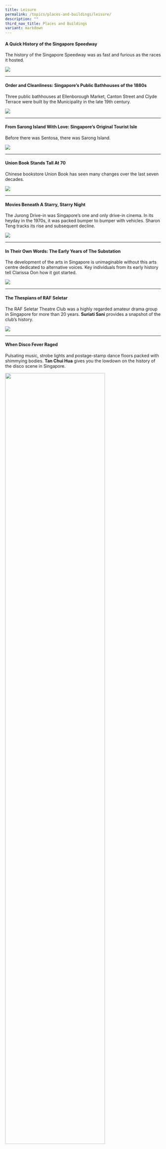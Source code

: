 ```yaml
---
title: Leisure
permalink: /topics/places-and-buildings/leisure/
description: ""
third_nav_title: Places and Buildings
variant: markdown
---
```

#### <a style="text-decoration: none; font-weight: bold;" href="/vol-20/issue-1/apr-jun-2024/singapore-speedway-motorcycle-racing">A Quick History of the Singapore Speedway</a>
The history of the Singapore Speedway was as fast and furious as the races it hosted.

<img src="/images/Vol%2020%20Issue%201/Singapore%20Speedway/Image2_edit.png">
<hr>


#### <a style="text-decoration: none; font-weight: bold;" href="/vol-19/issue-1/apr-jun-2023/public-bathhouses-singapore/">Order and Cleanliness: Singapore’s Public Bathhouses of the 1880s</a>

Three public bathhouses at Ellenborough Market, Canton Street and Clyde Terrace were built by the Municipality in the late 19th century.

<img src="/images/Vol%2019%20Issue%201/Public%20Bathhouses/Public%20Bathhouse_Tree%20and%20lake.png">
<hr>

#### <a style="text-decoration: none; font-weight: bold;" href="/vol-18/issue-3/oct-dec-2022/history-sarong-island-sentosa-singapore/">From Sarong Island With Love: Singapore’s Original Tourist Isle	</a>

Before there was Sentosa, there was Sarong Island.

<img src="/images/Vol%2018%20Issue%203/Sarong%20Island/1_cover.jpg">
<hr>

#### <a style="text-decoration: none; font-weight: bold;" href="/vol-18/issue-3/oct-dec-2022/history-union-book-bras-basah-singapore/">Union Book Stands Tall At 70</a>

Chinese bookstore Union Book has seen many changes over the last seven decades.

<img src="/images/Vol%2018%20Issue%203/Union%20Book/1_coverimage.jpg">
<hr>

#### <a style="text-decoration: none; font-weight: bold;" href="/vol-17/issue-4/jan-to-mar-2022/jurong-drive-in-cinema/">Movies Beneath A Starry, Starry Night</a>

The Jurong Drive-in was Singapore’s one and only drive-in cinema. In its heyday in the 1970s, it was packed bumper to bumper with vehicles. Sharon Teng tracks its rise and subsequent decline.

<img src="/images/vol-17-issue-4/movies-beneath/Jurong_Drive-in_bg.png">
<hr>

#### <a style="text-decoration: none; font-weight: bold;" href="/vol-17/issue-4/jan-to-mar-2022/early-years-substation/">In Their Own Words: The Early Years of The Substation</a>

The development of the arts in Singapore is unimaginable without this arts centre dedicated to alternative voices. Key individuals from its early history tell Clarissa Oon how it got started.

<img src="/images/vol-17-issue-4/substation/substation.png">
<hr>

#### <a style="text-decoration: none; font-weight: bold;" href="/vol-16/issue-1/apr-jun-2020/thespians/"> The Thespians of RAF Seletar</a><br>
The RAF Seletar Theatre Club was a highly regarded amateur drama group in Singapore for more than 20 years.&nbsp;**Suriati Sani**&nbsp;provides a snapshot of the club’s history.

<img src="/images/Vol-16-issue-1/Seletar/Seletar-title.jpg">
<hr>

#### <a style="text-decoration: none; font-weight: bold;" href="/vol-15/issue-1/apr-jun-2019/disco-fever/">When Disco Fever Raged</a>

Pulsating music, strobe lights and postage-stamp dance floors packed with shimmying bodies.&nbsp;<b>Tan Chui Hua</b>&nbsp;gives you the lowdown on the history of the disco scene in Singapore.

<img style="width:80%; height:80%;" src="/images/Vol-15-issue-1/when-disco-fever-raged/01_disco.png">
<hr>

#### <a style="text-decoration: none; font-weight: bold;" href="/vol-14/issue-4/jan-mar-2019/sg-stopover-circuit/">Singapore Stopover: The Entertainment Circuit 1920–1940</a>

The city was a major pit stop for visiting entertainers and sportsmen in the early 20th century, according to the writer&nbsp;**Paul French**.

<img src="/images/Vol-14-issue-4/singapore-stopover/Stopover1.JPG">
<hr>
